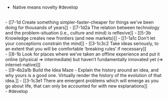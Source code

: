 - Native means novelty #develop
<br>
- [[7-1d Create something simpler-faster-cheaper for things we’ve been doing for thousands of years]]
- [[7-1d2a The relation between technology and the problem-situation (i.e., culture and mind) is reflexive]]
- [[5-3b Knowledge creates new frontiers (and new markets)]]
- [[1-1a1c Don’t let your conceptions constrain the mind]]
- [[3-1c3c2 Take ideas seriously, to an extent that you will be comfortable ‘breaking rules’ if necessary]]
<br>
- [[8-1b Look for places where we’ve taken an offline experience and put it online (physical ⇒ intermediate) but haven’t fundamentally innovated yet (⇒ internet-native)]]
<br>
- [[9-4b2a1b Build the Idea Maze - Explain the history around an idea, and why yours is a good one. Virtually render the history of the evolution of that idea.]]
- [[3-1c3e1 There are emergent problems which will emerge as you go about life, that can only be accounted for with new explanations]]
<br>
- #develop
